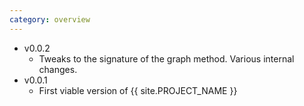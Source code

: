 ```yaml
---
category: overview
---
```


* v0.0.2
    - Tweaks to the signature of the graph method. Various internal changes.
* v0.0.1 
    - First viable version of {{ site.PROJECT_NAME }}